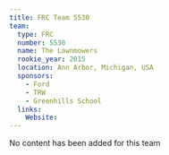 ```yaml
---
title: FRC Team 5530
team:
  type: FRC
  number: 5530
  name: The Lawnmowers
  rookie_year: 2015
  location: Ann Arbor, Michigan, USA
  sponsors:
    - Ford
    - TRW
    - Greenhills School
  links:
    Website: 
---
```

No content has been added for this team